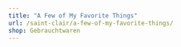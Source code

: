 ```yaml
---
title: "A Few of My Favorite Things"
url: /saint-clair/a-few-of-my-favorite-things/
shop: Gebrauchtwaren
---
```

